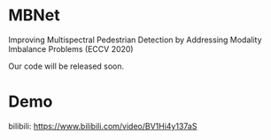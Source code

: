 # MBNet
Improving Multispectral Pedestrian Detection by Addressing Modality Imbalance Problems (ECCV 2020)

Our code will be released soon.

# Demo
bilibili:
https://www.bilibili.com/video/BV1Hi4y137aS




